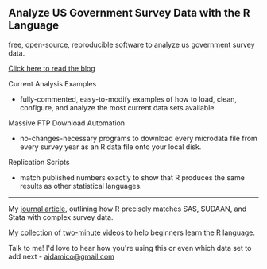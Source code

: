 Analyze US Government Survey Data with the R Language
---------

free, open-source, reproducible software to analyze us government survey data.


[Click here to read the blog](http://usgsd.blogspot.com/)



Current Analysis Examples

* fully-commented, easy-to-modify examples of how to load, clean, configure, and analyze the most current data sets available.

Massive FTP Download Automation

* no-changes-necessary programs to download every microdata file from every survey year as an R data file onto your local disk.

Replication Scripts

* match published numbers exactly to show that R produces the same results as other statistical languages.

------

My [journal article](http://journal.r-project.org/archive/2009-2/RJournal_2009-2_Damico.pdf), outlining how R precisely matches SAS, SUDAAN, and Stata with complex survey data.

My [collection of two-minute videos](http://twotorials.com/) to help beginners learn the R language.

Talk to me!  I'd love to hear how you're using this or even which data set to add next - [ajdamico@gmail.com](mailto:ajdamico@gmail.com)